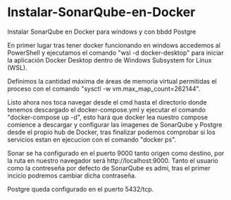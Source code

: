 # Instalar-SonarQube-en-Docker
 Instalar SonarQube en Docker para windows y con bbdd Postgre

En primer lugar tras tener docker funcionando en windows accedemos al PowerShell y ejecutamos el comando "wsl -d docker-desktop" para iniciar la aplicación Docker Desktop dentro de Windows Subsystem for Linux (WSL).

Definimos la cantidad máxima de áreas de memoria virtual permitidas el proceso con el comando "sysctl -w vm.max_map_count=262144".

Listo ahora nos toca navegar desde el cmd hasta el directorio donde tenemos descargado el docker-compose.yml y ejecutar el comando "docker-compose up -d", esto hará que docker lea nuestro compose comience a descargar y configurar las imagenes de SonarQube y Postgre  desde el propio hub de Docker, tras finalizar podemos comprobar si los servicios estan en ejecucion con el comando "docker ps".

Sonar se ha configurado en el puerto 9000 tanto origen como destino, por la ruta en nuestro navegador será http://localhost:9000.
Tanto el usuario como la contreseña por defecto de SonarQube es admi, tras el primer incicio podremos cambiar dicha contraseña.

Postgre queda configurado en el puerto 5432/tcp.
